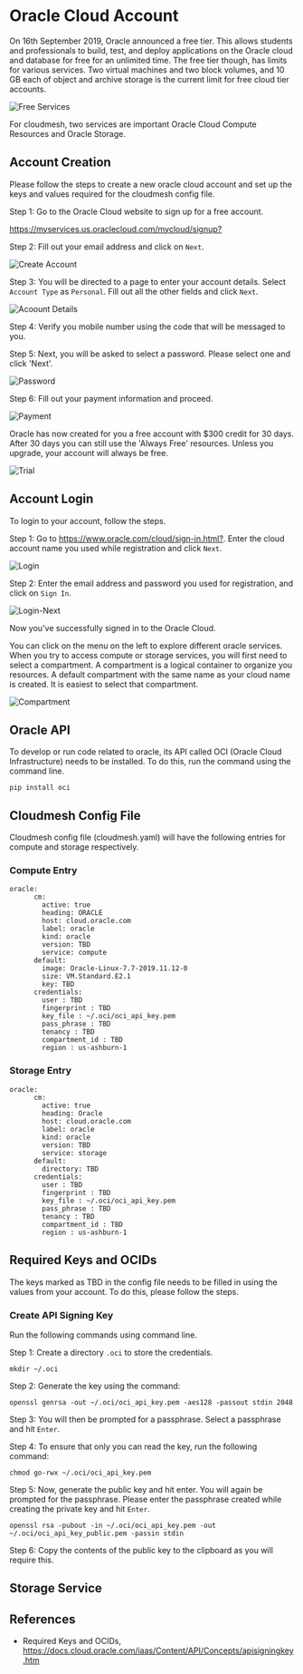 # Oracle Cloud Account

On 16th September 2019, Oracle announced a free tier. This allows students and
professionals to build, test, and deploy applications on the Oracle cloud and
database for free for an unlimited time. The free tier though, has limits for
various services. Two virtual machines and two block volumes, and 10 GB each of
object and archive storage is the current limit for free cloud tier accounts.

![Free Services](images/oracle/free-tier-services.png)

For cloudmesh, two services are important Oracle Cloud Compute Resources and
Oracle Storage.

## Account Creation
Please follow the steps to create a new oracle cloud account and set up the
keys and values required for the cloudmesh config file.

Step 1: Go to the Oracle Cloud website to sign up for a free account.

<https://myservices.us.oraclecloud.com/mycloud/signup?>

Step 2: Fill out your email address and click on `Next`.

![Create Account](images/oracle/create-new-account.png)

Step 3: You will be directed to a page to enter your account details. Select
`Account Type` as `Personal`. Fill out all the other fields and click `Next`.

![Acoount Details](images/oracle/account-details.png)

Step 4: Verify you mobile number using the code that will be messaged to you. 

Step 5: Next, you will be asked to select a password. Please select one and
click 'Next'.

![Password](images/oracle/password.png)

Step 6: Fill out your payment information and proceed.

![Payment](images/oracle/payment-information.png)

Oracle has now created for you a free account with $300 credit for 30 days.
After 30 days you can still use the 'Always Free' resources. Unless you
upgrade, your account will always be free.

![Trial](images/oracle/trial.png)

## Account Login

To login to your account, follow the steps.

Step 1: Go to <https://www.oracle.com/cloud/sign-in.html?>. Enter the cloud
account name you used while registration and click `Next`.

![Login](images/oracle/login.png)

Step 2: Enter the email address and password you used for registration, and
click on `Sign In`.

![Login-Next](images/oracle/login-next.png)

Now you've successfully signed in to the Oracle Cloud.

You can click on the menu on the left to explore different oracle services.
When you try to access compute or storage services, you will first need to
select a compartment. A compartment is a logical container to organize you
resources. A default compartment with the same name as your cloud name is
created. It is easiest to select that compartment.

![Compartment](images/oracle/compartment.png)

## Oracle API

To develop or run code related to oracle, its API called OCI (Oracle Cloud
Infrastructure) needs to be installed. To do this, run the command using the
command line.

`pip install oci`

## Cloudmesh Config File

Cloudmesh config file (cloudmesh.yaml) will have the following entries for
compute and storage respectively.

### Compute Entry

```
oracle:
      cm:
        active: true
        heading: ORACLE
        host: cloud.oracle.com
        label: oracle
        kind: oracle
        version: TBD
        service: compute
      default:
        image: Oracle-Linux-7.7-2019.11.12-0
        size: VM.Standard.E2.1
        key: TBD
      credentials:
        user : TBD
        fingerprint : TBD
        key_file : ~/.oci/oci_api_key.pem
        pass_phrase : TBD
        tenancy : TBD
        compartment_id : TBD
        region : us-ashburn-1
```
        
### Storage Entry

```
oracle:
      cm:
        active: true
        heading: Oracle
        host: cloud.oracle.com
        label: oracle
        kind: oracle
        version: TBD
        service: storage
      default:
        directory: TBD
      credentials:
        user : TBD
        fingerprint : TBD
        key_file : ~/.oci/oci_api_key.pem
        pass_phrase : TBD
        tenancy : TBD
        compartment_id : TBD
        region : us-ashburn-1
```
        
## Required Keys and OCIDs

The keys marked as TBD in the config file needs to be filled in using the
values from your account. To do this, please follow the steps.

### Create API Signing Key

Run the following commands using command line.

Step 1: Create a directory `.oci` to store the credentials.

`mkdir ~/.oci`

Step 2: Generate the key using the command:

`openssl genrsa -out ~/.oci/oci_api_key.pem -aes128 -passout stdin 2048`

Step 3: You will then be prompted for a passphrase. Select a passphrase and hit
`Enter`.

Step 4: To ensure that only you can read the key, run the following command:

`chmod go-rwx ~/.oci/oci_api_key.pem`

Step 5: Now, generate the public key and hit enter. You will again be prompted
for the passphrase. Please enter the passphrase created while creating the
private key and hit `Enter`.

`openssl rsa -pubout -in ~/.oci/oci_api_key.pem -out
~/.oci/oci_api_key_public.pem -passin stdin`

Step 6: Copy the contents of the public key to the clipboard as you will
require this.

## Storage Service

## References

- Required Keys and OCIDs, <https://docs.cloud.oracle.com/iaas/Content/API/Concepts/apisigningkey.htm>
